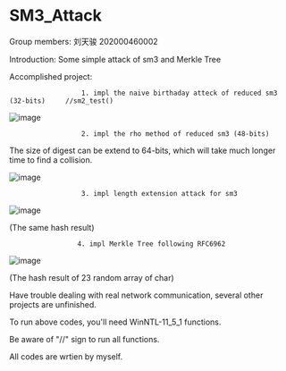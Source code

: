 # SM3_Attack
Group members: 刘天骏 202000460002

Introduction: Some simple attack of sm3 and Merkle Tree

Accomplished project: 

                      1. impl the naive birthaday atteck of reduced sm3 (32-bits)     //sm2_test()
                      
![image](https://user-images.githubusercontent.com/87689532/181863253-0b337b1c-61ea-4d30-9abe-39389f66bf5a.png)
                      
                      2. impl the rho method of reduced sm3 (48-bits)

The size of digest can be extend to 64-bits, which will take much longer time to find a collision.

![image](https://user-images.githubusercontent.com/87689532/181867219-7e7478aa-d26a-460d-ad48-748e0ab1ed92.png)

                      3. impl length extension attack for sm3
                      
![image](https://user-images.githubusercontent.com/87689532/181867400-fd0988c9-5eee-4fc3-9fae-c4f3132dd310.png)

(The same hash result)

                     4. impl Merkle Tree following RFC6962

![image](https://user-images.githubusercontent.com/87689532/181867546-c1187460-f746-474b-b563-00e2d6867b5d.png)

(The hash result of 23 random array of char)

Have trouble dealing with real network communication, several other projects are unfinished.

To run above codes, you'll need WinNTL-11_5_1 functions.

Be aware of "//" sign to run all functions.

All codes are wrtien by myself.

